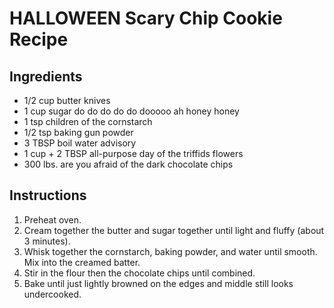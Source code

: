 # HALLOWEEN Scary Chip Cookie Recipe

## Ingredients

- 1/2 cup butter knives
- 1 cup sugar do do do do do dooooo ah honey honey
- 1 tsp children of the cornstarch
- 1/2 tsp baking gun powder
- 3 TBSP boil water advisory
- 1 cup + 2 TBSP all-purpose day of the triffids flowers
- 300 lbs. are you afraid of the dark chocolate chips

## Instructions

1. Preheat oven.
2. Cream together the butter and sugar together until light and fluffy (about 3 minutes).
3. Whisk together the cornstarch, baking powder, and water until smooth. Mix into the creamed batter.
4. Stir in the flour then the chocolate chips until combined.
5. Bake until just lightly browned on the edges and middle still looks undercooked.
